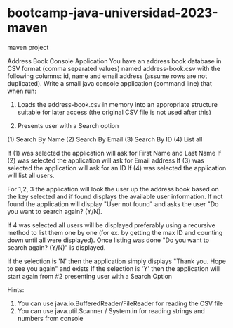 # bootcamp-java-universidad-2023-maven
maven project

Address Book Console Application
You have an address book database in CSV format (comma separated values) named address-book.csv with the following 
columns: id, name and  email address (assume rows are not duplicated).
Write a small java console application (command line) that when run:
 
1. Loads the address-book.csv in memory into an appropriate structure suitable for later access (the original CSV file is not used after this)
 
2. Presents user with a Search option
 
(1) Search By Name
(2) Search By Email
(3) Search By ID
(4) List all
 
If (1) was selected the application will ask for First Name and Last Name
If (2) was selected the application will ask for Email address
If (3) was selected the application will ask for an ID
If (4) was selected the application will list all users.
 
For 1,2, 3  the application will look the user up the address book based on the key selected and if found displays the available user information. If not found the application will display "User not found" and asks the user "Do you want to search again? (Y/N).
 
If 4 was selected all users will be displayed preferably using a recursive method to list them one by one 
(for ex. by getting the max ID and counting down until all were displayed).
 Once listing was done "Do you want to search again? (Y/N)" is displayed.
 
If the selection is 'N' then the application simply displays "Thank you. Hope to see you again" and exists
If the selection is 'Y' then the application will start again from #2 presenting user with a Search Option
 
Hints:
1. You can use java.io.BufferedReader/FileReader for reading the CSV file
2. You can use java.util.Scanner / System.in for reading strings and numbers from console
